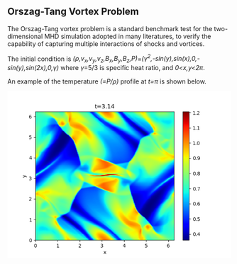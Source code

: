 ## Orszag-Tang Vortex Problem

The Orszag-Tang vortex problem is a standard benchmark test for the two-dimensional MHD simulation adopted in many literatures, to verify the capability of capturing multiple interactions of shocks and vortices.

The initial condition is *(&rho;,v<sub>x</sub>,v<sub>y</sub>,v<sub>z</sub>,B<sub>x</sub>,B<sub>y</sub>,B<sub>z</sub>,P)*=*(&gamma;<sup>2</sup>,-sin(y),sin(x),0,-sin(y),sin(2x),0,&gamma;)* where *&gamma;*=5/3 is specific heat ratio, and *0<x,y<2&pi;*.

An example of the temperature *(=P/&rho;)* profile at *t=&pi;* is shown below.

![OT vortex](../../imgs/OTvortex/Figure_1.png)
